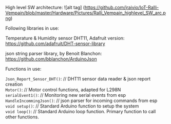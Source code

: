 

High level SW architecture:
![alt tag] (https://github.com/jraivio/IoT-Ralli-Vempain/blob/master/Hardware/Pictures/Ralli_Vempain_highlevel_SW_arc.png)

Following libraries in use:    

Temperature & Humidity sensor DHT11, Adafruit version:    
https://github.com/adafruit/DHT-sensor-library    

json string parser library, by Benoit Blanchon:    
https://github.com/bblanchon/ArduinoJson

Functions in use:

`Json_Report_Sensor_DHT()`: // DHT11 sensor data reader & json report creation    
`Motor()`:  // Motor control functions, adapted for L298N    
`serialEvent1()`: // Monitoring new serial events from esp  
`HandleIncommingJson()`: // json parser for incoming commands from esp    
`void setup()`: // Standard Arduino function to setup the system    
`void loop()`: // Standard Arduino loop function. Primary function to call other functions.   


